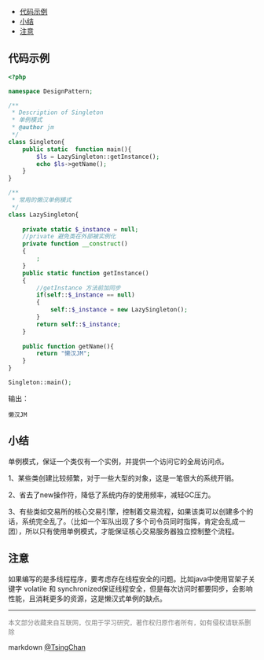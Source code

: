 
<!-- TOC -->

- [代码示例](#代码示例)
- [小结](#小结)
- [注意](#注意)

<!-- /TOC -->

## 代码示例

```php
<?php

namespace DesignPattern;

/**
 * Description of Singleton
 * 单例模式
 * @author jm
 */
class Singleton{
    public static  function main(){
        $ls = LazySingleton::getInstance();        
        echo $ls->getName();
    }
}

/**
 * 常用的懒汉单例模式
 */
class LazySingleton{
    
    private static $_instance = null;
    //private 避免类在外部被实例化
    private function __construct()
    {
        ;
    }
    public static function getInstance()
    {
        //getInstance 方法前加同步
        if(self::$_instance == null)
        {
            self::$_instance = new LazySingleton();
        }
        return self::$_instance;
    }
    
    public function getName(){
        return "懒汉JM";
    }
}

Singleton::main();


```
输出：
```
懒汉JM
```

## 小结

单例模式，保证一个类仅有一个实例，并提供一个访问它的全局访问点。

1、某些类创建比较频繁，对于一些大型的对象，这是一笔很大的系统开销。

2、省去了new操作符，降低了系统内存的使用频率，减轻GC压力。

3、有些类如交易所的核心交易引擎，控制着交易流程，如果该类可以创建多个的话，系统完全乱了。（比如一个军队出现了多个司令员同时指挥，肯定会乱成一团），所以只有使用单例模式，才能保证核心交易服务器独立控制整个流程。


## 注意

如果编写的是多线程程序，要考虑存在线程安全的问题。比如java中使用官架子关键字 volatile 和 synchronized保证线程安全，但是每次访问时都要同步，会影响性能，且消耗更多的资源，这是懒汉式单例的缺点。



----
<font size=2 color='grey'>本文部分收藏来自互联网，仅用于学习研究，著作权归原作者所有，如有侵权请联系删除</font>

markdown [@TsingChan](http://www.9ong.com/) 